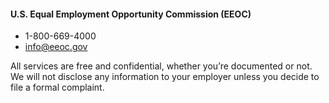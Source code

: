 ---
---

#### U.S. Equal Employment Opportunity Commission (EEOC)

- 1-800-669-4000
- info@eeoc.gov

All services are free and confidential, whether you’re documented or not. We will not disclose any information to your employer unless you decide to file a formal complaint.
